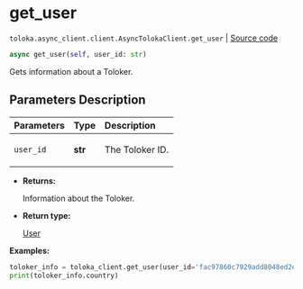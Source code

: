 # get_user
`toloka.async_client.client.AsyncTolokaClient.get_user` | [Source code](https://github.com/Toloka/toloka-kit/blob/v1.2.1/src/async_client/client.py#L0)

```python
async get_user(self, user_id: str)
```

Gets information about a Toloker.

## Parameters Description

| Parameters | Type | Description |
| :----------| :----| :-----------|
`user_id`|**str**|<p>The Toloker ID.</p>

* **Returns:**

  Information about the Toloker.

* **Return type:**

  [User](toloka.client.user.User.md)

**Examples:**


```python
toloker_info = toloka_client.get_user(user_id='fac97860c7929add8048ed2ef63b66fd')
print(toloker_info.country)
```
